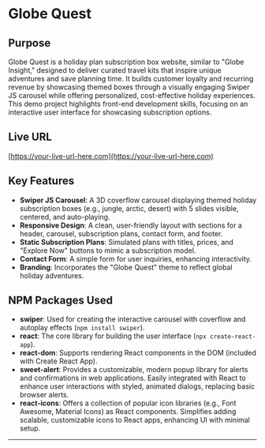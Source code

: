 # Globe Quest

## Purpose
Globe Quest is a holiday plan subscription box website, similar to "Globe Insight," designed to deliver curated travel kits that inspire unique adventures and save planning time. It builds customer loyalty and recurring revenue by showcasing themed boxes through a visually engaging Swiper JS carousel while offering personalized, cost-effective holiday experiences. This demo project highlights front-end development skills, focusing on an interactive user interface for showcasing subscription options.

## Live URL
[https://your-live-url-here.com](https://your-live-url-here.com)  


## Key Features
- **Swiper JS Carousel**: A 3D coverflow carousel displaying themed holiday subscription boxes (e.g., jungle, arctic, desert) with 5 slides visible, centered, and auto-playing.
- **Responsive Design**: A clean, user-friendly layout with sections for a header, carousel, subscription plans, contact form, and footer.
- **Static Subscription Plans**: Simulated plans with titles, prices, and "Explore Now" buttons to mimic a subscription model.
- **Contact Form**: A simple form for user inquiries, enhancing interactivity.
- **Branding**: Incorporates the "Globe Quest" theme to reflect global holiday adventures.

## NPM Packages Used
- **swiper**: Used for creating the interactive carousel with coverflow and autoplay effects (`npm install swiper`).
- **react**: The core library for building the user interface (`npx create-react-app`).
- **react-dom**: Supports rendering React components in the DOM (included with Create React App).
- **sweet-alert**: Provides a customizable, modern popup library for alerts and confirmations in web applications. Easily integrated with React to enhance user interactions with styled, animated dialogs, replacing basic browser alerts.
- **react-icons**: Offers a collection of popular icon libraries (e.g., Font Awesome, Material Icons) as React components. Simplifies adding scalable, customizable icons to React apps, enhancing UI with minimal setup.

---
